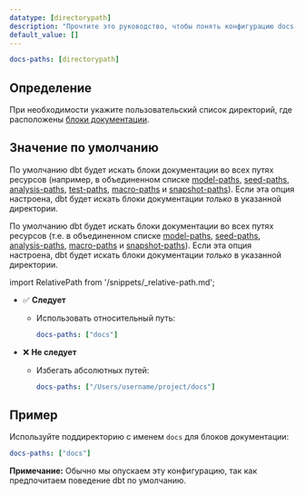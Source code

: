 ```yaml
---
datatype: [directorypath]
description: "Прочтите это руководство, чтобы понять конфигурацию docs-paths в dbt."
default_value: []
---
```


<File name='dbt_project.yml'>

```yml
docs-paths: [directorypath]
```

</File>

## Определение
При необходимости укажите пользовательский список директорий, где расположены [блоки документации](/docs/build/documentation#docs-blocks).

## Значение по умолчанию

<VersionBlock firstVersion="1.9">

По умолчанию dbt будет искать блоки документации во всех путях ресурсов (например, в объединенном списке [model-paths](/reference/project-configs/model-paths), [seed-paths](/reference/project-configs/seed-paths), [analysis-paths](/reference/project-configs/analysis-paths), [test-paths](/reference/project-configs/test-paths), [macro-paths](/reference/project-configs/macro-paths) и [snapshot-paths](/reference/project-configs/snapshot-paths)). Если эта опция настроена, dbt будет искать блоки документации _только_ в указанной директории.

</VersionBlock>

<VersionBlock lastVersion="1.8">

По умолчанию dbt будет искать блоки документации во всех путях ресурсов (т.е. в объединенном списке [model-paths](/reference/project-configs/model-paths), [seed-paths](/reference/project-configs/seed-paths), [analysis-paths](/reference/project-configs/analysis-paths), [macro-paths](/reference/project-configs/macro-paths) и [snapshot-paths](/reference/project-configs/snapshot-paths)). Если эта опция настроена, dbt будет искать блоки документации _только_ в указанной директории.

</VersionBlock>

import RelativePath from '/snippets/_relative-path.md';

<RelativePath 
path="docs-paths"
absolute="/Users/username/project/docs"
/>

- ✅ **Следует**
  - Использовать относительный путь:
    ```yml
    docs-paths: ["docs"]
    ```

- ❌ **Не следует**
  - Избегать абсолютных путей:
    ```yml
    docs-paths: ["/Users/username/project/docs"]
    ```

## Пример

Используйте поддиректорию с именем `docs` для блоков документации:

<File name='dbt_project.yml'>

```yml
docs-paths: ["docs"]
```

</File>

**Примечание:** Обычно мы опускаем эту конфигурацию, так как предпочитаем поведение dbt по умолчанию.